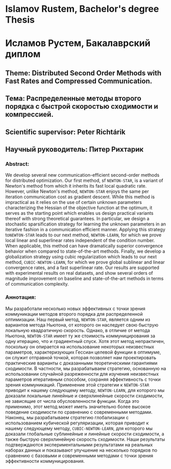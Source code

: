 # Islamov Rustem, Bachelor's degree Thesis
# Исламов Рустем, Бакалаврский диплом

## Theme: Distributed Second Order Methods with Fast Rates  and Compressed Communication.
## Тема: Распределенные методы второго порядка с быстрой скоростью сходимости и компрессией.

## Scientific supervisor: Peter Richtárik
## Научный руководитель: Питер Рихтарик

### Abstract:

We develop several new communication-efficient second-order methods for distributed optimization. Our first method, sf `NEWTON-STAR`, is a variant of Newton's method from which it inherits its fast local quadratic rate. However, unlike Newton's method, `NEWTON-STAR` enjoys the same per iteration communication cost as gradient descent. While this method is impractical as it relies on the use of certain unknown parameters characterizing the Hessian of the objective function at the optimum,  it serves as the starting point which enables us design practical variants thereof with strong theoretical guarantees. In particular, we design a stochastic sparsification strategy for learning the unknown parameters in an iterative fashion in a communication efficient manner. Applying this strategy to`NEWTON-STAR` leads to our next method, `NEWTON-LEARN`, for which we prove  local linear and superlinear rates independent of the condition number. When applicable, this method can have dramatically superior convergence behavior when compared to state-of-the-art methods. Finally, we develop a globalization strategy using cubic regularization which leads to our next method, `CUBIC-NEWTON-LEARN`, for which we prove global sublinear and linear convergence rates, and a fast superlinear rate. Our results are supported with experimental results on real datasets, and show several orders of magnitude improvement on baseline and state-of-the-art methods in terms of communication complexity.


### Аннотация:

Мы разработали несколько новых эффективных с точки зрения коммуникации методов второго порядка для распределенной оптимизации. Наш первый метод, `NEWTON-STAR`, является одним из вариантов метода Ньютона, от которого он наследует свою быструю локальную квадратичную скорость. Однако, в отличие от метода Ньютона, `NEWTON-STAR` имеет ту же стоимость коммуницирования за одну итерацию, что и градиентный спуск. Хотя этот метод непрактичен, поскольку он опирается на использование некоторых неизвестных параметров, характеризующих Гессиан целевой функции в оптимуме, он служит отправной точкой, которая позволяет нам проектировать практические варианты с доказанными теоретическими гарантиями сходимости. В частности, мы разрабатываем стратегию, основанную на использовании случайной разреженности для изучения неизвестных параметров итеративным способом, сохраняя эффективность с точки зрения коммуникаций. Применение этой стратегии к `NEWTON-STAR` приводит к нашему следующему методу, `NEWTON-LEARN`, для которого мы доказали локальные линейные и сверхлинейные скорости сходимости, не зависящие от числа обусловленности функции. Когда это применимо, этот метод может иметь значительно более высокое поведение сходимости по сравнению с современными методами. Наконец, мы разрабатываем стратегию глобализации с использованием кубической регуляризации, которая приводит к нашему следующему методу, `CUBIC-NEWTON-LEARN`, для которого мы доказали глобальные сублинейные и линейные скорости сходимости, а также быструю сверхлинейную скорость сходимости. Наши результаты подтверждаются экспериментальными результатами на реальных наборах данных и показывают улучшение на несколько порядков по сравнению с базовыми и современными методами с точки зрения эффективности коммуницирования.

